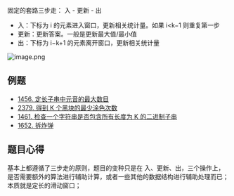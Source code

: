固定的套路三步走： 入 - 更新 - 出
- 入：下标为 i 的元素进入窗口，更新相关统计量。如果 i<k−1 则重复第一步
- 更新：更新答案。一般是更新最大值/最小值
- 出：下标为 i−k+1 的元素离开窗口，更新相关统计量

![image.png](https://happychan.oss-cn-shenzhen.aliyuncs.com/picgo/20241129175745.png)

## 例题
- [1456. 定长子串中元音的最大数目](https://leetcode.cn/problems/maximum-number-of-vowels-in-a-substring-of-given-length/)
- [2379. 得到 K 个黑块的最少涂色次数](https://leetcode.cn/problems/minimum-recolors-to-get-k-consecutive-black-blocks/)
- [1461. 检查一个字符串是否包含所有长度为 K 的二进制子串](https://leetcode.cn/problems/check-if-a-string-contains-all-binary-codes-of-size-k/)
- [1652. 拆炸弹](https://leetcode.cn/problems/defuse-the-bomb/)

## 题目心得

基本上都遵循了三步走的原则，题目的变种只是在  入、更新、出，三个操作上，是否需要额外的算法进行辅助计算，或者一些其他的数据结构进行辅助处理而已；本质就是定长的滑动窗口；
